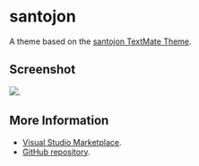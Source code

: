 # santojon

A theme based on the [santojon TextMate Theme](http://colorsublime.com/theme/santojon).


## Screenshot
![](https://raw.githubusercontent.com/gerane/VSCodeThemes/master/gerane.Theme-santojon/screenshot.png).


## More Information
* [Visual Studio Marketplace](https://marketplace.visualstudio.com/items/gerane.Theme-santojon).
* [GitHub repository](https://github.com/gerane/VSCodeThemes).
